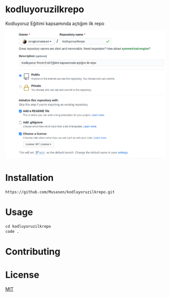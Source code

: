 # kodluyoruzilkrepo
Kodluyoruz Eğitimi kapsamında açtığım ilk repo

![proje resmi](https://github.com/Kodluyoruz/taskforce/blob/main/git/odev1/figures/github.png)

# Installation
````
https://github.com/Musasen/kodluyoruzilkrepo.git
````
# Usage
```
cd kodluyoruzilkrepo
code .
```
# Contributing

# License
 [MIT](https://choosealicense.com/licenses/mit/)
